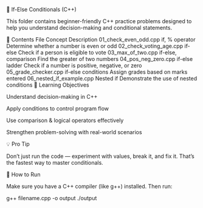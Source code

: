 📘 If-Else Conditionals (C++)

This folder contains beginner-friendly C++ practice problems designed to help you understand decision-making and conditional statements.

📂 Contents
File	Concept	Description
01_check_even_odd.cpp	if, % operator	Determine whether a number is even or odd
02_check_voting_age.cpp	if-else	Check if a person is eligible to vote
03_max_of_two.cpp	if-else, comparison	Find the greater of two numbers
04_pos_neg_zero.cpp	if-else ladder	Check if a number is positive, negative, or zero
05_grade_checker.cpp	if-else conditions	Assign grades based on marks entered
06_nested_if_example.cpp	Nested if	Demonstrate the use of nested conditions
🎯 Learning Objectives

Understand decision-making in C++

Apply conditions to control program flow

Use comparison & logical operators effectively

Strengthen problem-solving with real-world scenarios

💡 Pro Tip

Don’t just run the code — experiment with values, break it, and fix it.
That’s the fastest way to master conditionals.

🚀 How to Run

Make sure you have a C++ compiler (like g++) installed. Then run:

g++ filename.cpp -o output
./output